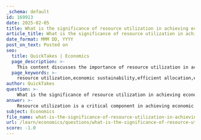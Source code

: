 ```yaml
---
_schema: default
id: 169913
date: 2025-02-05
title: What is the significance of resource utilization in achieving economic sustainability?
article_title: What is the significance of resource utilization in achieving economic sustainability?
date_format: MMM DD, YYYY
post_on_text: Posted on
seo:
  title: QuickTakes | Economics
  page_description: >-
    This content discusses the importance of resource utilization in achieving economic sustainability, highlighting its role in efficient resource allocation, balancing economic growth with environmental protection, promoting long-term prosperity, considering opportunity costs, ensuring social equity, and adapting to market dynamics.
  page_keywords: >-
    resource utilization,economic sustainability,efficient allocation,environmental protection,economic growth,long-term prosperity,opportunity cost,social equity,market dynamics
author: QuickTakes
question: >-
    What is the significance of resource utilization in achieving economic sustainability?
answer: >-
    Resource utilization is a critical component in achieving economic sustainability, as it directly impacts the ability of an economy to maintain production levels while ensuring environmental protection and social equity. Here are several key points that highlight the significance of resource utilization in this context:\n\n1. **Efficient Allocation of Resources**: Economic sustainability requires that resources—be they natural, human, or capital—are allocated efficiently. This means using resources in a way that maximizes output while minimizing waste. Efficient resource utilization helps to address the fundamental economic problem of scarcity, where limited resources must be allocated to meet unlimited human wants.\n\n2. **Balancing Economic Growth and Environmental Protection**: Sustainable economies strive to balance economic growth with environmental considerations. By utilizing resources efficiently, economies can reduce their environmental footprint. For instance, investing in renewable energy sources not only supports economic growth but also mitigates the adverse effects of fossil fuel consumption on the environment.\n\n3. **Long-term Prosperity**: Economic sustainability emphasizes meeting current needs without compromising the ability of future generations to meet their own needs. This requires a focus on sustainable practices in resource utilization, such as recycling, conservation, and the development of sustainable technologies. By ensuring that resources are used wisely, economies can promote long-term prosperity and stability.\n\n4. **Opportunity Cost Considerations**: The concept of opportunity cost is vital in resource utilization. When resources are allocated to one area, the potential benefits of alternative uses are foregone. Understanding and analyzing these trade-offs can lead to better decision-making that supports sustainable economic practices.\n\n5. **Social Equity**: Economic sustainability also involves ensuring that the benefits of resource utilization are distributed equitably across society. This means that resource allocation should consider the needs of all segments of the population, promoting social equity and reducing disparities.\n\n6. **Adaptation to Market Dynamics**: Resource utilization must adapt to changing market conditions, such as fluctuations in supply and demand, inflation, and interest rates. By being responsive to these dynamics, economies can better manage resources to sustain growth and stability.\n\nIn summary, effective resource utilization is essential for achieving economic sustainability as it fosters efficient production, supports environmental protection, promotes long-term prosperity, considers opportunity costs, ensures social equity, and adapts to market changes. By prioritizing sustainable practices in resource management, economies can work towards a more sustainable future.
subject: Economics
file_name: what-is-the-significance-of-resource-utilization-in-achieving-economic-sustainability.md
url: /learn/economics/questions/what-is-the-significance-of-resource-utilization-in-achieving-economic-sustainability
score: -1.0
---
```


&nbsp;